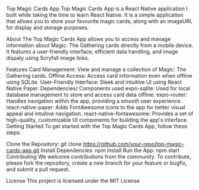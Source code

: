 Top Magic Cards App
Top Magic Cards App is a React Native application I built while taking the time to learn React Native. It is a simple application that allows you to store your favourite magic cards, along with an imageURL for display and storage purposes.

About
The Top Magic Cards App allows you to access and manage information about Magic: The Gathering cards directly from a mobile device. It features a user-friendly interface, efficient data handling, and image dispaly using Scryfall image links.

Features
Card Management: View and manage a collection of Magic: The Gathering cards.
Offline Access: Access card information even when offline using SQLite.
User-Friendly Interface: Sleek and intuitive UI using React Native Paper.
Dependencies/ Components used
expo-sqlite: Used for local database management to store and access card data offline.
expo-router: Handles navigation within the app, providing a smooth user experience.
react-native-paper: Adds FontAwesome icons to the app for better visual appeal and intuitive navigation.
react-native-fontawesome: Provides a set of high-quality, customizable UI components for building the app's interface.
Getting Started
To get started with the Top Magic Cards App, follow these steps:

Clone the Repository: git clone https://github.com/your-repo/top-magic-cards-app.git
Install Dependencies: npm install
Run the App: npm start
Contributing
We welcome contributions from the community. To contribute, please fork the repository, create a new branch for your feature or bugfix, and submit a pull request.

License
This project is licensed under the MIT License
